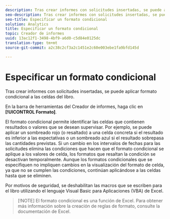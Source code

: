 ```yaml
---
description: Tras crear informes con solicitudes insertadas, se puede aplicar formato condicional a las celdas del libro.
seo-description: Tras crear informes con solicitudes insertadas, se puede aplicar formato condicional a las celdas del libro.
seo-title: Especificar un formato condicional
solution: Analytics
title: Especificar un formato condicional
topic: Creador de informes
uuid: 13ac12f1-3498-4bf9-a6d0-c5d84e0125dc
translation-type: tm+mt
source-git-commit: a2c38c2cf3a2c1451e2c60e003ebe1fa9bfd145d

---
```



# Especificar un formato condicional

Tras crear informes con solicitudes insertadas, se puede aplicar formato condicional a las celdas del libro.

En la barra de herramientas del Creador de informes, haga clic en **[!UICONTROL Formato]**.

El formato condicional permite identificar las celdas que contienen resultados o valores que se desean supervisar. Por ejemplo, se puede aplicar un sombreado rojo (o resaltado) a una celda concreta si el resultado es inferior a las expectativas o un sombreado azul si el resultado sobrepasa las cantidades previstas. Si un cambio en los intervalos de fechas para las solicitudes elimina las condiciones que hacen que el formato condicional se aplique a los valores de celda, los formatos que resaltan la condición se desactivan temporalmente. Aunque los formatos condicionales que se especifiquen no impliquen cambios en la visualización del formato de celda, ya que no se cumplen las condiciones, continúan aplicándose a las celdas hasta que se eliminen.

Por motivos de seguridad, se deshabilitan las macros que se escriben para el libro utilizando el lenguaje Visual Basic para Aplicaciones (VBA) de Excel.

> [!NOTE] El formato condicional es una función de Excel. Para obtener más información sobre la creación de reglas de formato, consulte la documentación de Excel.

